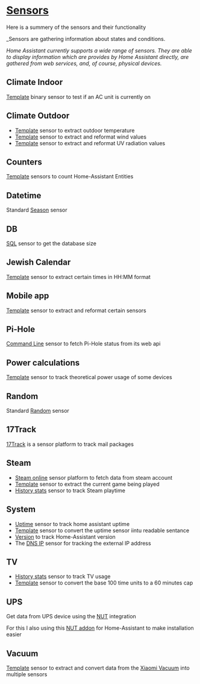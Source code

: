 # [Sensors](https://www.home-assistant.io/integrations/sensor)

Here is a summery of the sensors and their functionality

_Sensors are gathering information about states and conditions.

_Home Assistant currently supports a wide range of sensors. They are able to display information which are provides by Home Assistant directly, are gathered from web services, and, of course, physical devices._

## Climate Indoor

[Template](https://www.home-assistant.io/integrations/template/) binary sensor to test if an AC unit is currently on

## Climate Outdoor

- [Template](https://www.home-assistant.io/integrations/template/) sensor to extract outdoor temperature
- [Template](https://www.home-assistant.io/integrations/template/) sensor to extract and reformat wind values
- [Template](https://www.home-assistant.io/integrations/template/) sensor to extract and reformat UV radiation values

## Counters

[Template](https://www.home-assistant.io/integrations/template/) sensors to count Home-Assistant Entities

## Datetime

Standard [Season](https://www.home-assistant.io/integrations/season/) sensor

## DB

[SQL](https://www.home-assistant.io/integrations/sql/) sensor to get the database size

## Jewish Calendar

[Template](https://www.home-assistant.io/integrations/template/) sensor to extract certain times in HH:MM format

## Mobile app

[Template](https://www.home-assistant.io/integrations/template/) sensor to extract and reformat certain sensors

## Pi-Hole

[Command Line](https://www.home-assistant.io/integrations/sensor.command_line/) sensor to fetch Pi-Hole status from its web api

## Power calculations

[Template](https://www.home-assistant.io/integrations/template/) sensor to track theoretical power usage of some devices

## Random

Standard [Random](https://www.home-assistant.io/integrations/random/) sensor

## 17Track

[17Track](https://www.home-assistant.io/integrations/seventeentrack/) is a sensor platform to track mail packages

## Steam

- [Steam online](https://www.home-assistant.io/integrations/steam_online/) sensor platform to fetch data from steam account
- [Template](https://www.home-assistant.io/integrations/template/) sensor to extract the current game being played
- [History stats](https://www.home-assistant.io/integrations/history_stats/) sensor to track Steam playtime

## System

- [Uptime](https://www.home-assistant.io/integrations/uptime/) sensor to track home assistant uptime
- [Template](https://www.home-assistant.io/integrations/template/) sensor to convert the uptime sensor iintu readable sentance
- [Version](https://www.home-assistant.io/integrations/version/) to track Home-Assistant version
- The [DNS IP](https://www.home-assistant.io/integrations/dnsip/) sensor for tracking the external IP address

## TV

- [History stats](https://www.home-assistant.io/integrations/history_stats/) sensor to track TV usage
- [Template](https://www.home-assistant.io/integrations/template/) sensor to convert the base 100 time units to a 60 minutes cap

## UPS

Get data from UPS device using the [NUT](https://www.home-assistant.io/integrations/nut/) integration

For this I also using this [NUT addon](https://github.com/hassio-addons/addon-nut) for Home-Assistant to make installation easier

## Vacuum

[Template](https://www.home-assistant.io/integrations/template/) sensor to extract and convert data from the [Xiaomi Vacuum](https://www.home-assistant.io/integrations/xiaomi_miio/#xiaomi-mi-robot-vacuum) into multiple sensors
